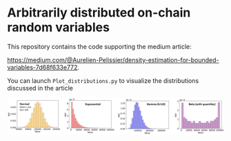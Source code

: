 # Arbitrarily distributed on-chain random variables

This repository contains the code supporting the medium article:

https://medium.com/@Aurelien-Pelissier/density-estimation-for-bounded-variables-7d68f633e772.

You can launch `Plot_distributions.py` to visualize the distributions discussed in the article

<p align="center">
  <img src="https://raw.githubusercontent.com/Aurelien-Pelissier/Medium/master/Arbitrarily%20distributed%20on-chain%20random%20variables/Figure1.png" width=800>
</p>


